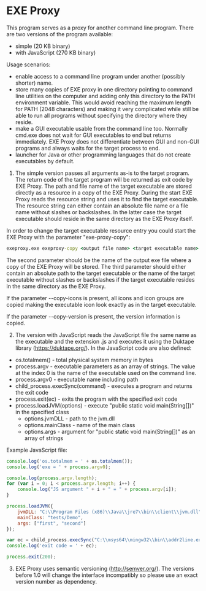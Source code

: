 # EXE Proxy

This program serves as a proxy for another command line program. There 
are two versions of the program available:
 - simple (20 KB binary)
 - with JavaScript (270 KB binary)

Usage scenarios:
 - enable access to a command line program under another (possibly shorter) name. 
 - store many copies of EXE proxy in one directory pointing to command line 
	utilities on the computer and
	adding only this directory to the PATH environment variable. This would avoid 
	reaching the maximum length for PATH (2048 characters) and making it very
	complicated while still be able to run all programs without specifying the 
	directory where they reside. 
 - make a GUI executable usable from the command line too. 
	Normally cmd.exe does not wait for
	GUI executables to end but returns immediately. EXE Proxy does not differentiate
	between GUI and non-GUI programs and always waits for the target process to end. 
 - launcher for Java or other programming languages that do not create executables
	by default.

1. The simple version passes all arguments as-is to the target program. 
The return code of the target program will be returned as exit code by EXE Proxy.
The path and file name of the target executable are
stored directly as a resource in a copy of the EXE Proxy. During the start
EXE Proxy reads the resource string and uses it to find the target executable.
The resource string can either contain an absolute file name or a file name
without slashes or backslashes. In the latter case the target executable should
reside in the same directory as the EXE Proxy itself.

In order to change the target executable resource entry you could start the EXE
Proxy with the parameter "exe-proxy-copy":

```bat
exeproxy.exe exeproxy-copy <output file name> <target executable name> [--copy-icons] [--copy-version]
```

The second parameter should be the name of the output exe file where a copy of
the EXE Proxy will be stored. The third parameter should either contain an
absolute path to the target executable or the name of the target executable 
without slashes or backslashes if the target executable resides in the same
directory as the EXE Proxy.

If the parameter --copy-icons is present, all icons and icon groups are copied
making the executable icon look exactly as in the target executable.

If the parameter --copy-version is present, the version information is copied.

2. The version with JavaScript reads the JavaScript file the same name as
the executable and the extension .js and executes it using the Duktape library
(https://duktape.org/). In the JavaScript code are also defined:
  - os.totalmem() - total physical system memory in bytes
  - process.argv - executable parameters as an array of strings. The value at the index 0 is the name of the executable used on the command line.
  - process.argv0 - executable name including path
  - child_process.execSync(command) - executes a program and returns the exit code
  - process.exit(ec) - exits the program with the specified exit code  
  - process.loadJVM(options) - execute "public static void main(String[])" in the specified class
     - options.jvmDLL - path to the jvm.dll
	 - options.mainClass - name of the main class
	 - options.args - argument for "public static void main(String[])" as an array of strings
	 

Example JavaScript file:

```JavaScript
console.log('os.totalmem = ' + os.totalmem());
console.log('exe = ' + process.argv0);

console.log(process.argv.length);
for (var i = 0; i < process.argv.length; i++) {
	console.log("JS argument " + i + " = " + process.argv[i]);
}

process.loadJVM({
	jvmDLL: "C:\\Program Files (x86)\\Java\\jre7\\bin\\client\\jvm.dll", 
	mainClass: "tests/Demo",
	args: ["first", "second"]
});

var ec = child_process.execSync("C:\\msys64\\mingw32\\bin\\addr2line.exe params");
console.log('exit code = ' + ec);

process.exit(200);
```

3. EXE Proxy uses semantic versioning (http://semver.org/). The versions before
1.0 will change the interface incompatibly so please use an exact version 
number as dependency.

